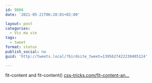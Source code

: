 ```yaml
---
id: 9866
date: '2021-05-21T06:28:01+02:00'

layout: post
categories:
  - Vis ma vie
tags:
  - tweet
format: status
publish_social: no
guid: 'http://tweets.local/?birdsite_tweet=1395627422230405124'

---
```


fit-content and fit-content() [css-tricks.com/fit-content-an…](https://css-tricks.com/fit-content-and-fit-content/)
